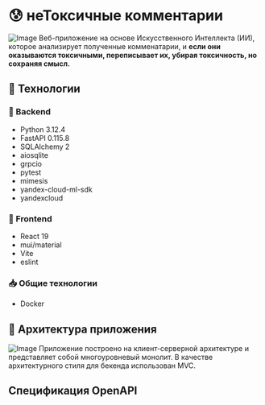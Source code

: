 # :cold_sweat: неТоксичные комментарии
![Image](https://github.com/user-attachments/assets/5c48ec4e-1d44-4cde-ae38-3677e1e31535)
Веб-приложение на основе Искусственного Интеллекта (ИИ), которое анализирует полученные комменатарии, и **если они оказываются токсичными, переписывает их, убирая токсичность, но сохраняя смысл.**

## :battery: Технологии
### :fax: Backend
- Python 3.12.4
- FastAPI 0.115.8
- SQLAlchemy 2
- aiosqlite
- grpcio
- pytest
- mimesis
- yandex-cloud-ml-sdk
- yandexcloud

### :calling: Frontend
- React 19
- mui/material
- Vite
- eslint

### :inbox_tray: Общие технологии
- Docker

## :department_store: Архитектура приложения
![Image](https://github.com/user-attachments/assets/6b5ef960-e231-4aab-8f3b-e10d6f4bfa94)
Приложение построено на клиент-серверной архитектуре и представляет собой многоуровневый монолит. В качестве архитектурного стиля для бекенда использован MVC.
## Спецификация OpenAPI


